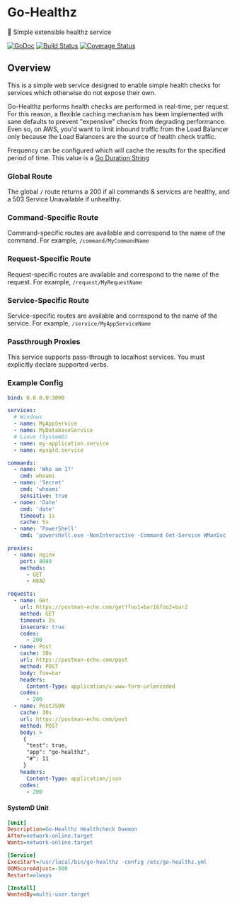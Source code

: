 # Go-Healthz

:wrench:  Simple extensible healthz service

[![GoDoc](https://godoc.org/github.com/bdwyertech/go-healthz?status.svg)](https://godoc.org/github.com/bdwyertech/go-healthz)
[![Build Status](https://github.com/bdwyertech/go-healthz/workflows/Go/badge.svg?branch=master)](https://github.com/bdwyertech/go-healthz/actions?query=workflow%3AGo+branch%3Amaster)
[![Coverage Status](https://coveralls.io/repos/bdwyertech/go-healthz/badge.svg?branch=dev&service=github)](https://coveralls.io/github/bdwyertech/go-healthz?branch=master)

## Overview

This is a simple web service designed to enable simple health checks for services which otherwise do not expose their own.

Go-Healthz performs health checks are performed in real-time, per request.  For this reason, a flexible caching mechanism has been implemented with sane defaults to prevent "expensive" checks from degrading performance.  Even so, on AWS, you'd want to limit inbound traffic from the Load Balancer only because the Load Balancers are the source of health check traffic.

Frequency can be configured which will cache the results for the specified period of time.  This value is a [Go Duration String](https://golang.org/pkg/time/#ParseDuration)

### Global Route
The global `/` route returns a 200 if all commands & services are healthy, and a 503 Service Unavailable if unhealthy.

### Command-Specific Route
Command-specific routes are available and correspond to the name of the command.  For example, `/command/MyCommandName`

### Request-Specific Route
Request-specific routes are available and correspond to the name of the request.  For example, `/request/MyRequestName`

### Service-Specific Route
Service-specific routes are available and correspond to the name of the service.  For example, `/service/MyAppServiceName`

### Passthrough Proxies
This service supports pass-through to localhost services.  You must explicitly declare supported verbs.

### Example Config
```yaml
bind: 0.0.0.0:3000

services:
  # Windows
  - name: MyAppService
  - name: MyDatabaseService
  # Linux (SystemD)
  - name: my-application.service
  - name: mysqld.service

commands:
  - name: 'Who am I?'
    cmd: whoami
  - name: 'Secret'
    cmd: 'whoami'
    sensitive: true
  - name: 'Date'
    cmd: 'date'
    timeout: 1s
    cache: 5s
  - name: 'PowerShell'
    cmd: 'powershell.exe -NonInteractive -Command Get-Service WManSvc | select DisplayName, Status | Format-Table -HideTableHeaders'

proxies:
  - name: nginx
    port: 8080
    methods:
      - GET
      - HEAD

requests:
  - name: Get
    url: https://postman-echo.com/get?foo1=bar1&foo2=bar2
    method: GET
    timeout: 2s
    insecure: true
    codes:
      - 200
  - name: Post
    cache: 30s
    url: https://postman-echo.com/post
    method: POST
    body: foo=bar
    headers:
      Content-Type: application/x-www-form-urlencoded
    codes:
      - 200
  - name: PostJSON
    cache: 30s
    url: https://postman-echo.com/post
    method: POST
    body: >
     {
      "test": true,
      "app": "go-healthz",
      "#": 11
     }
    headers:
      Content-Type: application/json
    codes:
      - 200
```

#### SystemD Unit
```ini
[Unit]
Description=Go-Healthz Healthcheck Daemon
After=network-online.target
Wants=network-online.target

[Service]
ExecStart=/usr/local/bin/go-healthz -config /etc/go-healthz.yml
OOMScoreAdjust=-500
Restart=always

[Install]
WantedBy=multi-user.target
```
